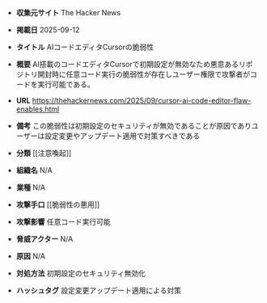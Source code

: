 - **収集元サイト**
The Hacker News

- **掲載日**
2025-09-12

- **タイトル**
AIコードエディタCursorの脆弱性

- **概要**
AI搭載のコードエディタCursorで初期設定が無効なため悪意あるリポジトリ開封時に任意コード実行の脆弱性が存在しユーザー権限で攻撃者がコードを実行可能である。

- **URL**
https://thehackernews.com/2025/09/cursor-ai-code-editor-flaw-enables.html

- **備考**
この脆弱性は初期設定のセキュリティが無効であることが原因でありユーザーは設定変更やアップデート適用で対策すべきである

- **分類**
[[注意喚起]]

- **組織名**
N/A

- **業種**
N/A

- **攻撃手口**
[[脆弱性の悪用]]

- **攻撃影響**
任意コード実行可能

- **脅威アクター**
N/A

- **原因**
N/A

- **対処方法**
初期設定のセキュリティ無効化

- **ハッシュタグ**
設定変更アップデート適用による対策
